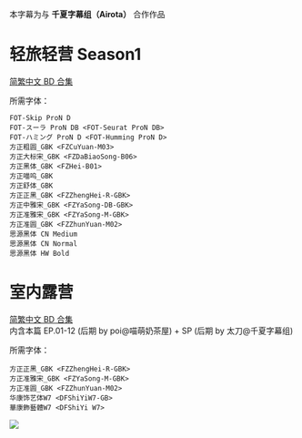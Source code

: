 本字幕为与 **千夏字幕组（Airota）** 合作作品

# 轻旅轻营 Season1

[简繁中文 BD 合集](https://github.com/Nekomoekissaten-SUB/Nekomoekissaten-poi-Subs/releases/download/pre/Yurucamp_S1_BD_zho.7z)

所需字体：
```
FOT-Skip ProN D
FOT-スーラ ProN DB <FOT-Seurat ProN DB>
FOT-ハミング ProN D <FOT-Humming ProN D>
方正粗圆_GBK <FZCuYuan-M03>
方正大标宋_GBK <FZDaBiaoSong-B06>
方正黑体_GBK <FZHei-B01>
方正喵呜_GBK
方正舒体_GBK
方正正黑_GBK <FZZhengHei-R-GBK>
方正中雅宋_GBK <FZYaSong-DB-GBK>
方正准雅宋_GBK <FZYaSong-M-GBK>
方正准圆_GBK <FZZhunYuan-M02>
思源黑体 CN Medium
思源黑体 CN Normal
思源黑体 HW Bold
```

# 室内露营

[简繁中文 BD 合集](https://github.com/Nekomoekissaten-SUB/Nekomoekissaten-poi-Subs/releases/download/pre/Heyacamp_BD_zho.7z)  
内含本篇 EP.01-12 (后期 by poi@喵萌奶茶屋) + SP (后期 by 太刀@千夏字幕组)

所需字体：
```
方正正黑_GBK <FZZhengHei-R-GBK>
方正准雅宋_GBK <FZYaSong-M-GBK>
方正准圆_GBK <FZZhunYuan-M02>
华康饰艺体W7 <DFShiYiW7-GB>
華康飾藝體W7 <DFShiYi W7>
```

![](https://nekomoe.pages.dev/images/2020-01/heyacamp.jpg)